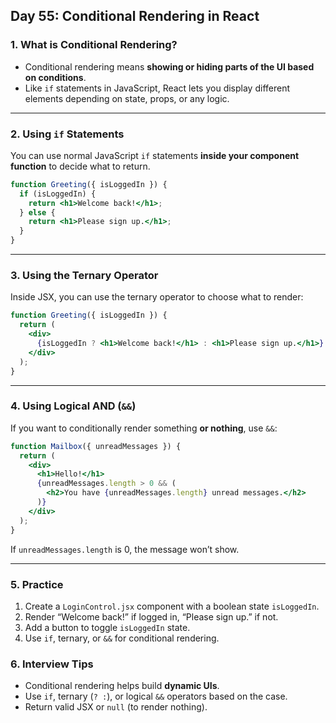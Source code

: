## Day 55: Conditional Rendering in React

### 1. What is Conditional Rendering?

* Conditional rendering means **showing or hiding parts of the UI based on conditions**.
* Like `if` statements in JavaScript, React lets you display different elements depending on state, props, or any logic.

---

### 2. Using `if` Statements

You can use normal JavaScript `if` statements **inside your component function** to decide what to return.

```jsx
function Greeting({ isLoggedIn }) {
  if (isLoggedIn) {
    return <h1>Welcome back!</h1>;
  } else {
    return <h1>Please sign up.</h1>;
  }
}
```

---

### 3. Using the Ternary Operator

Inside JSX, you can use the ternary operator to choose what to render:

```jsx
function Greeting({ isLoggedIn }) {
  return (
    <div>
      {isLoggedIn ? <h1>Welcome back!</h1> : <h1>Please sign up.</h1>}
    </div>
  );
}
```

---

### 4. Using Logical AND (`&&`)

If you want to conditionally render something **or nothing**, use `&&`:

```jsx
function Mailbox({ unreadMessages }) {
  return (
    <div>
      <h1>Hello!</h1>
      {unreadMessages.length > 0 && (
        <h2>You have {unreadMessages.length} unread messages.</h2>
      )}
    </div>
  );
}
```

If `unreadMessages.length` is 0, the message won’t show.

---

### 5. Practice

<div class="practice">

1. Create a `LoginControl.jsx` component with a boolean state `isLoggedIn`.
2. Render “Welcome back!” if logged in, “Please sign up.” if not.
3. Add a button to toggle `isLoggedIn` state.
4. Use `if`, ternary, or `&&` for conditional rendering.

</div>

<div class="section-break"></div>

### 6. Interview Tips

* Conditional rendering helps build **dynamic UIs**.
* Use `if`, ternary (`? :`), or logical `&&` operators based on the case.
* Return valid JSX or `null` (to render nothing).

<div class="section-break"></div>
